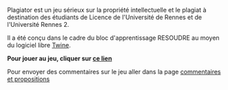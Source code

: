 Plagiator est un jeu sérieux sur la propriété intellectuelle et le plagiat à destination des étudiants de Licence de l'Université de Rennes et de l'Université Rennes 2.

Il a été conçu dans le cadre du bloc d'apprentissage RESOUDRE au moyen du logiciel libre [Twine](https://twinery.org). 

**Pour jouer au jeu, cliquer sur [ce lien](https://damienbelveze.github.io/plagiator/Plagiator.html)**

Pour envoyer des commentaires sur le jeu aller dans la page [commentaires et propositions](commentaires-et-propositions-de-modifications.md)
